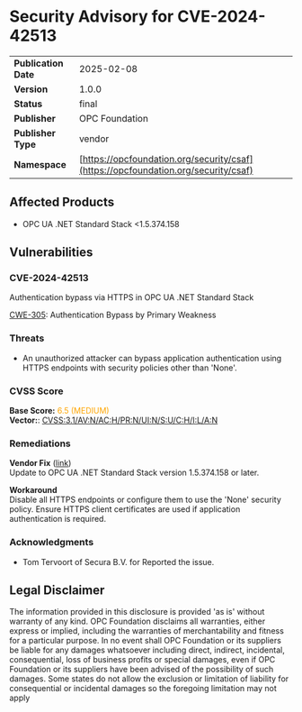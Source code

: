 # Security Advisory for CVE-2024-42513

|||
|---|---|
|**Publication Date**|2025-02-08|
|**Version**|1.0.0|
|**Status**|final|
|**Publisher**|OPC Foundation|
|**Publisher Type**|vendor|
|**Namespace**|[https://opcfoundation.org/security/csaf](https://opcfoundation.org/security/csaf)|

## Affected Products

- OPC UA .NET Standard Stack <1.5.374.158

## Vulnerabilities
### CVE-2024-42513
Authentication bypass via HTTPS in OPC UA .NET Standard Stack  

[CWE-305](https://cwe.mitre.org/data/definitions/305.html): Authentication Bypass by Primary Weakness  

### Threats
- An unauthorized attacker can bypass application authentication using HTTPS endpoints with security policies other than 'None'.

### CVSS Score
**Base Score:** <span style='color:orange'>6.5 (MEDIUM)</span>  
**Vector:**: [CVSS:3.1/AV:N/AC:H/PR:N/UI:N/S:U/C:H/I:L/A:N](https://www.first.org/cvss/calculator/3-1#CVSS:3.1/AV:N/AC:H/PR:N/UI:N/S:U/C:H/I:L/A:N)  

### Remediations
**Vendor Fix** ([link](https://github.com/OPCFoundation/UA-.NETStandard/tree/1.5.374.158))  
Update to OPC UA .NET Standard Stack version 1.5.374.158 or later.  
  
**Workaround**  
Disable all HTTPS endpoints or configure them to use the 'None' security policy. Ensure HTTPS client certificates are used if application authentication is required.  
  

### Acknowledgments
- Tom Tervoort of Secura B.V. for Reported the issue.

##  Legal Disclaimer

The information provided in this disclosure is provided 'as is' without warranty of any kind. OPC Foundation disclaims all warranties, either express or implied, including the warranties of merchantability and fitness for a particular purpose. In no event shall OPC Foundation or its suppliers be liable for any damages whatsoever including direct, indirect, incidental, consequential, loss of business profits or special damages, even if OPC Foundation or its suppliers have been advised of the possibility of such damages. Some states do not allow the exclusion or limitation of liability for consequential or incidental damages so the foregoing limitation may not apply
